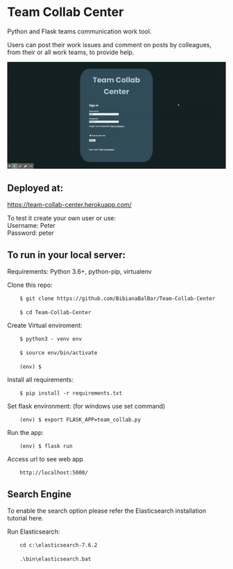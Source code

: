 # Team Collab Center

Python and Flask teams communication work tool.

Users can post their work issues and comment on posts by colleagues, from their or all work teams, to provide help.

![teamcollab](https://github.com/BibianaBalBar/Team-Collab-Center/blob/master/img/teamcollab.gif)

## Deployed at: 

https://team-collab-center.herokuapp.com/

To test it create your own user or use:\
Username: Peter\
Password: peter

## To run in your local server:

Requirements: Python 3.6+, python-pip, virtualenv

Clone this repo:
        
        $ git clone https://github.com/BibianaBalBar/Team-Collab-Center

        $ cd Team-Collab-Center


Create Virtual enviroment:
        
        $ python3 - venv env

        $ source env/bin/activate

        (env) $ 

Install all requirements:
        
        $ pip install -r requirements.txt

Set flask environment: (for windows use set command)

        (env) $ export FLASK_APP=team_collab.py

Run the app:

        (env) $ flask run

Access url to see web app

        http://localhost:5000/

## Search Engine
To enable the search option please refer the Elasticsearch installation tutorial here.

Run Elasticsearch:

        cd c:\elasticsearch-7.6.2

        .\bin\elasticsearch.bat

